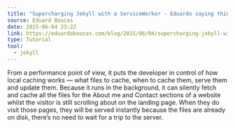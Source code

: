 ```yaml
---
title: "Supercharging Jekyll with a ServiceWorker - Eduardo saying things"
source: Eduard Boucas
date: 2015-06-04 23:22
link: https://eduardoboucas.com/blog/2015/06/04/supercharging-jekyll-with-a-serviceworker.html
type: Tutorial
tool:
  - jekyll
---
```

From a performance point of view, it puts the developer in control of how local caching works — what files to cache, when to cache them, serve them and update them. Because it runs in the background, it can silently fetch and cache all the files for the About me and Contact sections of a website whilst the visitor is still scrolling about on the landing page. When they do visit those pages, they will be served instantly because the files are already on disk, there’s no need to wait for a trip to the server.





